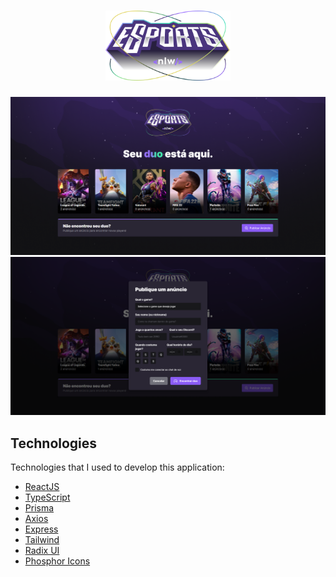 <h1 align="center">
	<img alt="Logo" src="./web/src/assets/logo-nlw-esports.svg" width="200px" />
</h1>


![thumbnail](./web/src/assets/NLW-eSports.png)
![thumbnail](./web/src/assets/NLW-eSports-dialog.png)

## Technologies

Technologies that I used to develop this application:
- [ReactJS](https://reactjs.org/)
- [TypeScript](https://www.typescriptlang.org/)
- [Prisma](https://www.prisma.io/)
- [Axios](https://github.com/axios/axios)
- [Express](https://expressjs.com/pt-br/)
- [Tailwind](https://tailwindcss.com/)
- [Radix UI](https://www.radix-ui.com/)
- [Phosphor Icons](https://phosphoricons.com/)
